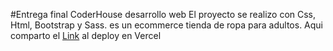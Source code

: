 #Entrega final CoderHouse desarrollo web
El proyecto se realizo con Css, Html, Bootstrap y Sass. es un ecommerce tienda de ropa para adultos.
Aqui comparto el [Link](https://coder-house-entrega-final-des-iari7mcjt-lucaslucovas.vercel.app/) al deploy en Vercel
